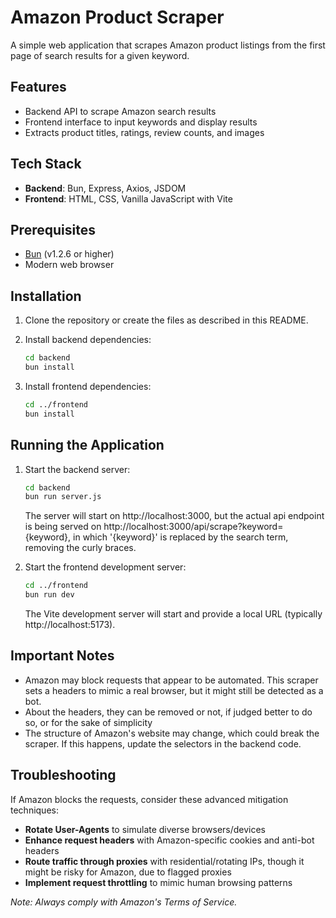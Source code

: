 # Amazon Product Scraper

A simple web application that scrapes Amazon product listings from the first page of search results for a given keyword.

## Features

- Backend API to scrape Amazon search results
- Frontend interface to input keywords and display results
- Extracts product titles, ratings, review counts, and images

## Tech Stack

- **Backend**: Bun, Express, Axios, JSDOM
- **Frontend**: HTML, CSS, Vanilla JavaScript with Vite

## Prerequisites

- [Bun](https://bun.sh/) (v1.2.6 or higher)
- Modern web browser

## Installation

1. Clone the repository or create the files as described in this README.

2. Install backend dependencies:
   ```bash
   cd backend
   bun install
   ```

3. Install frontend dependencies:
   ```bash
   cd ../frontend
   bun install
   ```

## Running the Application

1. Start the backend server:
   ```bash
   cd backend
   bun run server.js
   ```
   The server will start on http://localhost:3000, but the actual api endpoint is being served on http://localhost:3000/api/scrape?keyword={keyword}, in which '{keyword}' is replaced by the search term, removing the curly braces.

2. Start the frontend development server:
   ```bash
   cd ../frontend
   bun run dev
   ```
   The Vite development server will start and provide a local URL (typically http://localhost:5173).

## Important Notes

- Amazon may block requests that appear to be automated. This scraper sets a headers to mimic a real browser, but it might still be detected as a bot.
- About the headers, they can be removed or not, if judged better to do so, or for the sake of simplicity
- The structure of Amazon's website may change, which could break the scraper. If this happens, update the selectors in the backend code.

## Troubleshooting

If Amazon blocks the requests, consider these advanced mitigation techniques:

- **Rotate User-Agents** to simulate diverse browsers/devices 
- **Enhance request headers** with Amazon-specific cookies and anti-bot headers  
- **Route traffic through proxies** with residential/rotating IPs, though it might be risky for Amazon, due to flagged proxies
- **Implement request throttling** to mimic human browsing patterns  

*Note: Always comply with Amazon's Terms of Service.*
